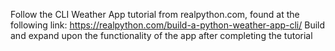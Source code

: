 Follow the CLI Weather App tutorial from realpython.com, found at the following link: 
https://realpython.com/build-a-python-weather-app-cli/
Build and expand upon the functionality of the app after completing the tutorial
